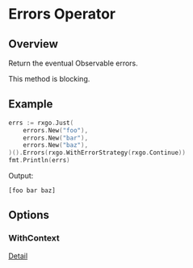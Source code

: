 # Errors Operator

## Overview

Return the eventual Observable errors.

This method is blocking.

## Example

```go
errs := rxgo.Just(
	errors.New("foo"),
	errors.New("bar"),
	errors.New("baz"),
)().Errors(rxgo.WithErrorStrategy(rxgo.Continue))
fmt.Println(errs)
```

Output:

```
[foo bar baz]
```

## Options

### WithContext

[Detail](options.md#withcontext)